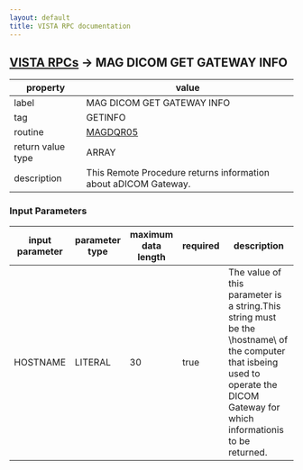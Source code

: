 ```yaml
---
layout: default
title: VISTA RPC documentation
---
```




## [VISTA RPCs](TableOfContent.md) &#8594; MAG DICOM GET GATEWAY INFO 

 property | value 
--- | --- 
 label | MAG DICOM GET GATEWAY INFO
 tag | GETINFO
 routine | [MAGDQR05](http://code.osehra.org/dox/Routine_MAGDQR05_source.html)
 return value type | ARRAY
 description | This Remote Procedure returns information about aDICOM Gateway.

### Input Parameters

| input parameter | parameter type | maximum data length | required | description | 
| --- | --- | --- | --- | --- | 
| HOSTNAME | LITERAL | 30 | true | The value of this parameter is a string.This string must be the \hostname\ of the computer that isbeing used to operate the DICOM Gateway for which informationis to be returned. | 